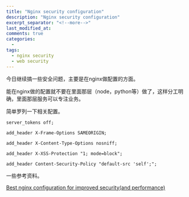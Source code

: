```yaml
---
title: "Nginx security configuration"
description: "Nginx security configuration"
excerpt_separator: "<!--more-->"
last_modified_at: 
comments: true
categories:
  -
tags:
  - nginx security
  - web security
---
```


今日继续搞一些安全问题，主要是在nginx做配置的方面。

能在nginx做的配置就不要在里面那层（node，python等）做了，这样分工明确，里面那层服务可以专注业务。

简单罗列一下相关配置。

```nginx
server_tokens off;

add_header X-Frame-Options SAMEORIGIN;

add_header X-Content-Type-Options nosniff;

add_header X-XSS-Protection "1; mode=block";

add_header Content-Security-Policy "default-src 'self';";
```

一些参考资料。

<site><a target="_blank" href="https://gist.github.com/plentz/6737338">Best nginx configuration for improved security(and performance)</a></site>